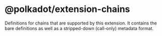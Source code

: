 # @polkadot/extension-chains

Definitions for chains that are supported by this extension. It contains the bare definitions as well as a stripped-down (call-only) metadata format.
